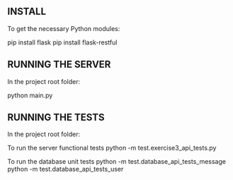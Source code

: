 INSTALL
-------

To get the necessary Python modules:

pip install flask
pip install flask-restful

RUNNING THE SERVER
------------------

In the project root folder:

python main.py

RUNNING THE TESTS
-----------------

In the project root folder:

To run the server functional tests
python -m test.exercise3_api_tests.py

To run the database unit tests
python -m test.database_api_tests_message
python -m test.database_api_tests_user
